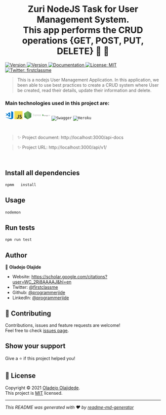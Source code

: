 <h1 align="center">Zuri NodeJS Task for User Management System. <br>This app performs the CRUD operations {GET, POST, PUT, DELETE} 📜 👋</h1>
<p>
  <a href="https://www.npmjs.com/package/nodejs" target="_blank">
    <img alt="Version" src="https://img.shields.io/npm/v/node.svg">
  </a>
   <a href="https://www.npmjs.com/package/express" target="_blank">
    <img alt="Version" src="https://img.shields.io/node/v/express?color=red">
  </a>
  <a href="https://waswagger.com" target="_blank">
    <img alt="Documentation" src="https://img.shields.io/badge/documentation-yes-brightgreen.svg" />
  </a>
  <a href="dfdf.com" target="_blank">
    <img alt="License: MIT" src="https://img.shields.io/badge/License-MIT-yellow.svg" />
  </a>
  <a href="https://twitter.com/firstclassme" target="_blank">
    <img alt="Twitter: firstclassme" src="https://img.shields.io/twitter/follow/firstclassme.svg?style=social" />
  </a>
</p>

> This is a nodejs User Management Application. In this application, we been able to use best practices to create a CRUD system where User be created, read their details, update their information and delete.

### Main technologies used in this project are:

<p align="left">
<code><img title="Visual Studio Code" width="26px" src="https://raw.githubusercontent.com/github/explore/80688e429a7d4ef2fca1e82350fe8e3517d3494d/topics/visual-studio-code/visual-studio-code.png" /></code>
<code><img title="JavaScript" width="26px" src="https://raw.githubusercontent.com/github/explore/80688e429a7d4ef2fca1e82350fe8e3517d3494d/topics/javascript/javascript.png" /></code>
<code><img title="NodeJs" width="26px" src="https://raw.githubusercontent.com/github/explore/80688e429a7d4ef2fca1e82350fe8e3517d3494d/topics/nodejs/nodejs.png" /></code>
  <img title="Express" width="26px" src="https://raw.githubusercontent.com/github/explore/80688e429a7d4ef2fca1e82350fe8e3517d3494d/topics/express/express.png" />
</code>
<code><img title="MongoDB" width="26px" src="https://raw.githubusercontent.com/github/explore/80688e429a7d4ef2fca1e82350fe8e3517d3494d/topics/mongodb/mongodb.png" /></code>
<code><img title="Swagger" width="26px" src="https://www.npmjs.com/npm-avatar/eyJhbGciOiJIUzI1NiIsInR5cCI6IkpXVCJ9.eyJhdmF0YXJVUkwiOiJodHRwczovL3MuZ3JhdmF0YXIuY29tL2F2YXRhci9jMzZlN2UwZDU1NTRjNGFiMmQ2NWU2YzdjYWY2OGRiMz9zaXplPTQ5NiZkZWZhdWx0PXJldHJvIn0.NZneeXgg4mTLRmpNfmyqDyTmGP5kKz3__cRfC1TCiEA" /></code>
<code><img title="Heroku" width="26px" src="https://cdn.icon-icons.com/icons2/2108/PNG/512/heroku_icon_130912.png" /></code>
</p>
<br>

> ✨  Project document: http://localhost:3000/api-docs

> ✨  Project URL: http://localhost:3000/api/v1/
<br>

## Install all dependencies

```sh
npmm   install
```

## Usage

```sh
nodemon
```

## Run tests

```sh
npm run test
```

## Author

👤 **Oladejo Olajide**

* Website: https://scholar.google.com/citations?user=WC_2Ri8AAAAJ&hl=en
* Twitter: [@firstclassme](https://twitter.com/firstclassme)
* Github: [@programmerjide](https://github.com/programmerjide)
* LinkedIn: [@programmerjide](https://linkedin.com/in/programmerjide)

## 🤝 Contributing

Contributions, issues and feature requests are welcome!<br />Feel free to check [issues page](https://github.com/programmerjide/zuri-crud-app/issues). 

## Show your support

Give a ⭐️ if this project helped you!

## 📝 License

Copyright © 2021 [Oladejo Olajidede](https://github.com/programmerjide).<br />
This project is [MIT](mit.com) licensed.

***
_This README was generated with ❤️ by [readme-md-generator](https://github.com/kefranabg/readme-md-generator)_